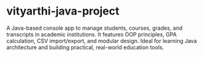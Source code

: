 # vityarthi-java-project
A Java-based console app to manage students, courses, grades, and transcripts in academic institutions. It features OOP principles, GPA calculation, CSV import/export, and modular design. Ideal for learning Java architecture and building practical, real-world education tools.
